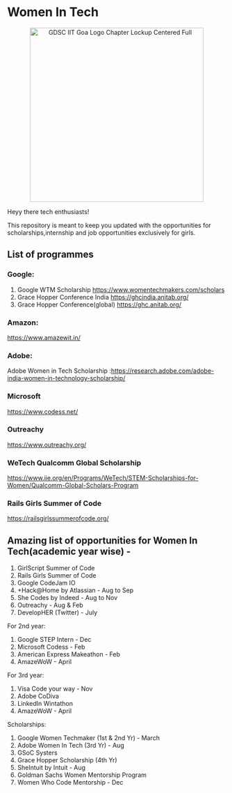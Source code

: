 # Women In Tech
<p align="center">
<img align="center" width="400" src="https://user-images.githubusercontent.com/73928744/180194605-545b0b08-af9a-4849-ba21-7577a4596748.png" alt="GDSC IIT Goa Logo Chapter Lockup Centered Full"/>
</p>

Heyy there tech enthusiasts!

This repository is meant to keep you updated with the opportunities for scholarships,internship and job opportunities exclusively for girls.

## List of programmes
### Google:
1. Google WTM Scholarship
    https://www.womentechmakers.com/scholars
2. Grace Hopper Conference India https://ghcindia.anitab.org/
3. Grace Hopper Conference(global) https://ghc.anitab.org/

 ### Amazon:
 https://www.amazewit.in/

 ### Adobe:
 Adobe Women in Tech Scholarship :https://research.adobe.com/adobe-india-women-in-technology-scholarship/

 ### Microsoft
 https://www.codess.net/

 ### Outreachy
 https://www.outreachy.org/

 ### WeTech Qualcomm Global Scholarship
 https://www.iie.org/en/Programs/WeTech/STEM-Scholarships-for-Women/Qualcomm-Global-Scholars-Program

 ### Rails Girls Summer of Code
 https://railsgirlssummerofcode.org/


 ## Amazing list of opportunities for Women In Tech(academic year wise) -

1. GirlScript Summer of Code
2. Rails Girls Summer of Code
3. Google CodeJam IO
4. +Hack@Home by Atlassian - Aug to Sep
5. She Codes by Indeed - Aug to Nov
6. Outreachy - Aug & Feb
7. DevelopHER (Twitter) - July

For 2nd year:
1. Google STEP Intern - Dec
2. Microsoft Codess - Feb
3. American Express Makeathon - Feb
4. AmazeWoW - April

For 3rd year:
1. Visa Code your way - Nov
2. Adobe CoDiva
3. LinkedIn Wintathon
4. AmazeWoW - April

Scholarships:
1. Google Women Techmaker (1st & 2nd Yr) - March
2. Adobe Women In Tech (3rd Yr) - Aug
3. GSoC Systers
4. Grace Hopper Scholarship (4th Yr)
5. SheIntuit by Intuit - Aug
6. Goldman Sachs Women Mentorship Program
7. Women Who Code Mentorship - Dec

